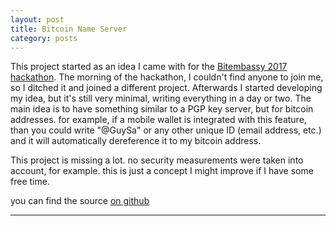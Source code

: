 ```yaml
---
layout: post
title: Bitcoin Name Server
category: posts
---
```


This project started as an idea I came with for the [Bitembassy 2017
hackathon](hack.bitembassy.org). The morning of the hackathon, I couldn't find anyone to join me,
so I ditched it and joined a different project. Afterwards I started developing my idea, but
it's still very minimal, writing everything in a day or two. The main idea is to have something
similar to a PGP key server, but for bitcoin addresses. for example, if a mobile wallet is
integrated with this feature, than you could write "@GuySa" or any other unique ID (email address,
etc.) and it will automatically dereference it to my bitcoin address.

This project is missing a lot. no security measurements were taken into account, for example.
this is just a concept I might improve if I have some free time.

you can find the source [on github][source code]

---

[source code]: https://github.com/GuySa/BitcoinNameServer
